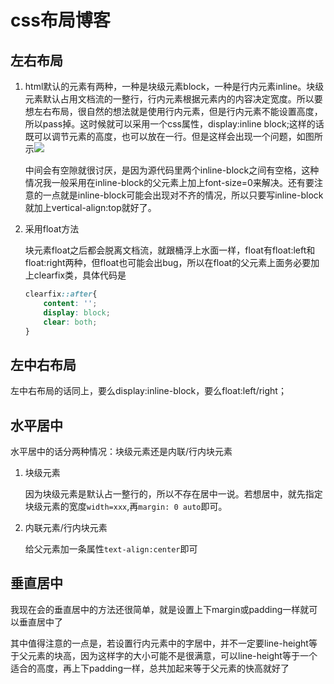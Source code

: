# css布局博客

## 左右布局

1. html默认的元素有两种，一种是块级元素block，一种是行内元素inline。块级元素默认占用文档流的一整行，行内元素根据元素内的内容决定宽度。所以要想左右布局，很自然的想法就是使用行内元素，但是行内元素不能设置高度，所以pass掉。这时候就可以采用一个css属性，display:inline block;这样的话既可以调节元素的高度，也可以放在一行。但是这样会出现一个问题，如图所示![](C:\Users\hasee\Desktop\饥人谷\测试\行内块元素.png)

   中间会有空隙就很讨厌，是因为源代码里两个inline-block之间有空格，这种情况我一般采用在inline-block的父元素上加上font-size=0来解决。还有要注意的一点就是inline-block可能会出现对不齐的情况，所以只要写inline-block就加上vertical-align:top就好了。

2. 采用float方法

   块元素float之后都会脱离文档流，就跟桶浮上水面一样，float有float:left和float:right两种，但float也可能会出bug，所以在float的父元素上面务必要加上clearfix类，具体代码是

   ```css
   clearfix::after{
       content: '';
       display: block;
       clear: both; 
   }
   ```

## 左中右布局

左中右布局的话同上，要么display:inline-block，要么float:left/right；

## 水平居中

水平居中的话分两种情况：块级元素还是内联/行内块元素

1. 块级元素

   因为块级元素是默认占一整行的，所以不存在居中一说。若想居中，就先指定块级元素的宽度`width=xxx`,再`margin: 0 auto`即可。

2. 内联元素/行内块元素

   给父元素加一条属性`text-align:center`即可

## 垂直居中

我现在会的垂直居中的方法还很简单，就是设置上下margin或padding一样就可以垂直居中了

其中值得注意的一点是，若设置行内元素中的字居中，并不一定要line-height等于父元素的块高，因为这样字的大小可能不是很满意，可以line-height等于一个适合的高度，再上下padding一样，总共加起来等于父元素的快高就好了
